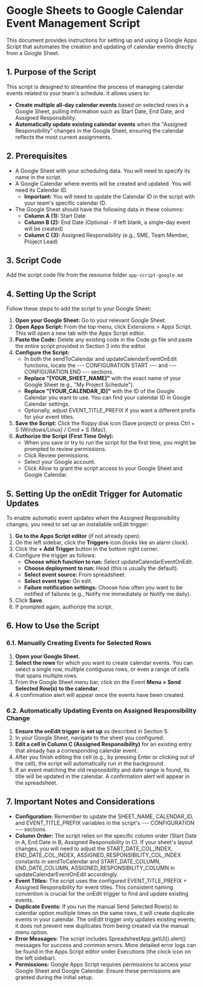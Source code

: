 # **Google Sheets to Google Calendar Event Management Script**

This document provides instructions for setting up and using a Google Apps Script that automates the creation and updating of calendar events directly from a Google Sheet. 

## **1\. Purpose of the Script**

This script is designed to streamline the process of managing calendar events related to your team's schedule. It allows users to:

* **Create multiple all-day calendar events** based on selected rows in a Google Sheet, pulling information such as Start Date, End Date, and Assigned Responsibility.  
* **Automatically update existing calendar events** when the "Assigned Responsibility" changes in the Google Sheet, ensuring the calendar reflects the most current assignments.

## **2\. Prerequisites**

* A Google Sheet with your scheduling data. You will need to specify its name in the script.  
* A Google Calendar where events will be created and updated. You will need its Calendar ID.  
  * **Important:** You will need to update the Calendar ID in the script with your team's specific calendar ID.  
* The Google Sheet should have the following data in these columns:  
  * **Column A (1):** Start Date  
  * **Column B (2):** End Date (Optional \- if left blank, a single-day event will be created)  
  * **Column C (3):** Assigned Responsibility (e.g., SME, Team Member, Project Lead)

## **3\. Script Code**

Add the script code file from the resource folder `app-script-google.md`

## **4\. Setting Up the Script**

Follow these steps to add the script to your Google Sheet:

1. **Open your Google Sheet:** Go to your relevant Google Sheet.  
2. **Open Apps Script:** From the top menu, click Extensions \> Apps Script. This will open a new tab with the Apps Script editor.  
3. **Paste the Code:** Delete any existing code in the Code.gs file and paste the entire script provided in Section 3 into the editor.  
4. **Configure the Script:**  
   * In both the sendToCalendar and updateCalendarEventOnEdit functions, locate the \--- CONFIGURATION START \--- and \--- CONFIGURATION END \--- sections.  
   * **Replace "\[YOUR\_SHEET\_NAME\]"** with the exact name of your Google Sheet (e.g., "My Project Schedule").  
   * **Replace "\[YOUR\_CALENDAR\_ID\]"** with the ID of the Google Calendar you want to use. You can find your calendar ID in Google Calendar settings.  
   * Optionally, adjust EVENT\_TITLE\_PREFIX if you want a different prefix for your event titles.  
5. **Save the Script:** Click the floppy disk icon (Save project) or press Ctrl \+ S (Windows/Linux) / Cmd \+ S (Mac).  
6. **Authorize the Script (First Time Only):**  
   * When you save or try to run the script for the first time, you might be prompted to review permissions.  
   * Click Review permissions.  
   * Select your Google account.  
   * Click Allow to grant the script access to your Google Sheet and Google Calendar.

## **5\. Setting Up the onEdit Trigger for Automatic Updates**

To enable automatic event updates when the Assigned Responsibility changes, you need to set up an installable onEdit trigger:

1. **Go to the Apps Script editor** (if not already open).  
2. On the left sidebar, click the **Triggers** icon (looks like an alarm clock).  
3. Click the **\+ Add Trigger** button in the bottom right corner.  
4. Configure the trigger as follows:  
   * **Choose which function to run:** Select updateCalendarEventOnEdit.  
   * **Choose deployment to run:** Head (this is usually the default).  
   * **Select event source:** From spreadsheet.  
   * **Select event type:** On edit.  
   * **Failure notification settings:** Choose how often you want to be notified of failures (e.g., Notify me immediately or Notify me daily).  
5. Click **Save**.  
6. If prompted again, authorize the script.

## **6\. How to Use the Script**

### **6.1. Manually Creating Events for Selected Rows**

1. **Open your Google Sheet.**  
2. **Select the rows** for which you want to create calendar events. You can select a single row, multiple contiguous rows, or even a range of cells that spans multiple rows.  
3. From the Google Sheet menu bar, click on the Event **Menu \> Send Selected Row(s) to the calendar**.  
4. A confirmation alert will appear once the events have been created.

### **6.2. Automatically Updating Events on Assigned Responsibility Change**

1. **Ensure the onEdit trigger is set up** as described in Section 5\.  
2. In your Google Sheet, navigate to the sheet you configured.  
3. **Edit a cell in Column C (Assigned Responsibility)** for an existing entry that already has a corresponding calendar event.  
4. After you finish editing the cell (e.g., by pressing Enter or clicking out of the cell), the script will automatically run in the background.  
5. If an event matching the old responsibility and date range is found, its title will be updated in the calendar. A confirmation alert will appear in the spreadsheet.

## **7\. Important Notes and Considerations**

* **Configuration:** Remember to update the SHEET\_NAME, CALENDAR\_ID, and EVENT\_TITLE\_PREFIX variables in the script's \--- CONFIGURATION \--- sections.  
* **Column Order:** The script relies on the specific column order (Start Date in A, End Date in B, Assigned Responsibility in C). If your sheet's layout changes, you will need to adjust the START\_DATE\_COL\_INDEX, END\_DATE\_COL\_INDEX, ASSIGNED\_RESPONSIBILITY\_COL\_INDEX constants in sendToCalendar and START\_DATE\_COLUMN, END\_DATE\_COLUMN, ASSIGNED\_RESPONSIBILITY\_COLUMN in updateCalendarEventOnEdit accordingly.  
* **Event Titles:** The script uses the configured EVENT\_TITLE\_PREFIX \+ Assigned Responsibility for event titles. This consistent naming convention is crucial for the onEdit trigger to find and update existing events.  
* **Duplicate Events:** If you run the manual Send Selected Row(s) to calendar option multiple times on the same rows, it will create duplicate events in your calendar. The onEdit trigger only updates existing events; it does not prevent new duplicates from being created via the manual menu option.  
* **Error Messages:** The script includes SpreadsheetApp.getUi().alert() messages for success and common errors. More detailed error logs can be found in the Apps Script editor under Executions (the clock icon on the left sidebar).  
* **Permissions:** Google Apps Script requires permissions to access your Google Sheet and Google Calendar. Ensure these permissions are granted during the initial setup.
